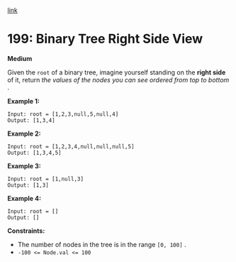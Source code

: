 [link](https://leetcode.com/problems/binary-tree-right-side-view/description/)

# 199: Binary Tree Right Side View

**Medium**

Given the `root` of a binary tree, imagine yourself standing on the **right side** of it, return _the values of the nodes you can see ordered from top to bottom_ .

**Example 1:**

```
Input: root = [1,2,3,null,5,null,4]
Output: [1,3,4]
```

**Example 2:**

```
Input: root = [1,2,3,4,null,null,null,5]
Output: [1,3,4,5]
```

**Example 3:**

```
Input: root = [1,null,3]
Output: [1,3]
```

**Example 4:**

```
Input: root = []
Output: []
```

**Constraints:**

- The number of nodes in the tree is in the range `[0, 100]` .
- `-100 <= Node.val <= 100`
